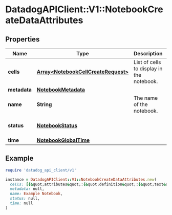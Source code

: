 # DatadogAPIClient::V1::NotebookCreateDataAttributes

## Properties

| Name         | Type                                                                       | Description                               | Notes                                      |
| ------------ | -------------------------------------------------------------------------- | ----------------------------------------- | ------------------------------------------ |
| **cells**    | [**Array&lt;NotebookCellCreateRequest&gt;**](NotebookCellCreateRequest.md) | List of cells to display in the notebook. |                                            |
| **metadata** | [**NotebookMetadata**](NotebookMetadata.md)                                |                                           | [optional]                                 |
| **name**     | **String**                                                                 | The name of the notebook.                 |                                            |
| **status**   | [**NotebookStatus**](NotebookStatus.md)                                    |                                           | [optional][default to &#39;published&#39;] |
| **time**     | [**NotebookGlobalTime**](NotebookGlobalTime.md)                            |                                           |                                            |

## Example

```ruby
require 'datadog_api_client/v1'

instance = DatadogAPIClient::V1::NotebookCreateDataAttributes.new(
  cells: [{&quot;attributes&quot;:{&quot;definition&quot;:{&quot;text&quot;:&quot;## Some test markdown\n\n&#x60;&#x60;&#x60;js\nvar x, y;\nx &#x3D; 5;\ny &#x3D; 6;\n&#x60;&#x60;&#x60;&quot;,&quot;type&quot;:&quot;markdown&quot;}},&quot;type&quot;:&quot;notebook_cells&quot;},{&quot;attributes&quot;:{&quot;definition&quot;:{&quot;requests&quot;:[{&quot;display_type&quot;:&quot;line&quot;,&quot;q&quot;:&quot;avg:system.load.1{*}&quot;,&quot;style&quot;:{&quot;line_type&quot;:&quot;solid&quot;,&quot;line_width&quot;:&quot;normal&quot;,&quot;palette&quot;:&quot;dog_classic&quot;}}],&quot;show_legend&quot;:true,&quot;type&quot;:&quot;timeseries&quot;,&quot;yaxis&quot;:{&quot;scale&quot;:&quot;linear&quot;}},&quot;graph_size&quot;:&quot;m&quot;,&quot;split_by&quot;:{&quot;keys&quot;:[],&quot;tags&quot;:[]},&quot;time&quot;:null},&quot;type&quot;:&quot;notebook_cells&quot;}],
  metadata: null,
  name: Example Notebook,
  status: null,
  time: null
)
```
